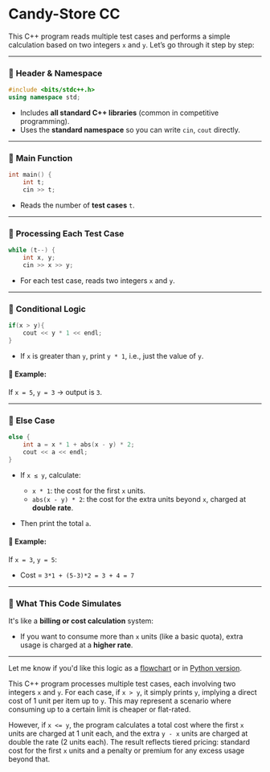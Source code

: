 ﻿# Candy-Store CC

This C++ program reads multiple test cases and performs a simple calculation based on two integers `x` and `y`. Let’s go through it step by step:

---

### 🔷 **Header & Namespace**

```cpp
#include <bits/stdc++.h>
using namespace std;
```

* Includes **all standard C++ libraries** (common in competitive programming).
* Uses the **standard namespace** so you can write `cin`, `cout` directly.

---

### 🔷 **Main Function**

```cpp
int main() {
    int t;
    cin >> t;
```

* Reads the number of **test cases** `t`.

---

### 🔁 **Processing Each Test Case**

```cpp
while (t--) {
    int x, y;
    cin >> x >> y;
```

* For each test case, reads two integers `x` and `y`.

---

### 🔎 **Conditional Logic**

```cpp
if(x > y){
    cout << y * 1 << endl;
}
```

* If `x` is greater than `y`, print `y * 1`, i.e., just the value of `y`.

#### 📌 Example:

If `x = 5`, `y = 3` → output is `3`.

---

### 🧮 **Else Case**

```cpp
else {
    int a = x * 1 + abs(x - y) * 2;
    cout << a << endl;
}
```

* If `x ≤ y`, calculate:

  * `x * 1`: the cost for the first `x` units.
  * `abs(x - y) * 2`: the cost for the extra units beyond `x`, charged at **double rate**.
* Then print the total `a`.

#### 📌 Example:

If `x = 3`, `y = 5`:

* Cost = `3*1 + (5-3)*2 = 3 + 4 = 7`

---

### 🧠 **What This Code Simulates**

It's like a **billing or cost calculation** system:

* If you want to consume more than `x` units (like a basic quota), extra usage is charged at a **higher rate**.

---

Let me know if you'd like this logic as a [flowchart](f) or in [Python version](f).

This C++ program processes multiple test cases, each involving two integers `x` and `y`. For each case, if `x > y`, it simply prints `y`, implying a direct cost of 1 unit per item up to `y`. This may represent a scenario where consuming up to a certain limit is cheaper or flat-rated.

However, if `x <= y`, the program calculates a total cost where the first `x` units are charged at 1 unit each, and the extra `y - x` units are charged at double the rate (2 units each). The result reflects tiered pricing: standard cost for the first `x` units and a penalty or premium for any excess usage beyond that.

